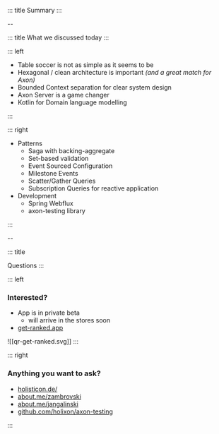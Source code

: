 <!-- slide template="[[tpl-intermediate]]" bg="[[bg-ranked.png]]"-->

::: title
Summary
:::

--

<!-- slide template="[[tpl-col-1-1]]" -->

::: title
What we discussed today
:::

::: left

- Table soccer is not as simple as it seems to be
- Hexagonal / clean architecture is important _(and a great match for Axon)_
- Bounded Context separation for clear system design
- Axon Server is a game changer
- Kotlin for Domain language modelling

:::

::: right

- Patterns
  - Saga with backing-aggregate
  - Set-based validation
  - Event Sourced Configuration
  - Milestone Events
  - Scatter/Gather Queries
  - Subscription Queries for reactive application
- Development
  - Spring Webflux
  - axon-testing library

:::

--
<!-- slide template="[[tpl-final]]" bg="[[bg-ranked.png]]" data-background-opacity="0.2" -->

::: title
<i class="fas fa-question-circle"></i>

Questions
:::

::: left

### Interested?

- App is in private beta
  - will arrive in the stores soon
- [get-ranked.app](https://get-ranked.app/)

![[qr-get-ranked.svg]]
:::

::: right

### Anything you want to ask?

- [holisticon.de/](https://holisticon.de/)
- [about.me/zambrovski](https://about.me/zambrovski)
- [about.me/jangalinski](https://about.me/jangalinski)
- [github.com/holixon/axon-testing](https://github.com/holixon/axon-testing)

:::

